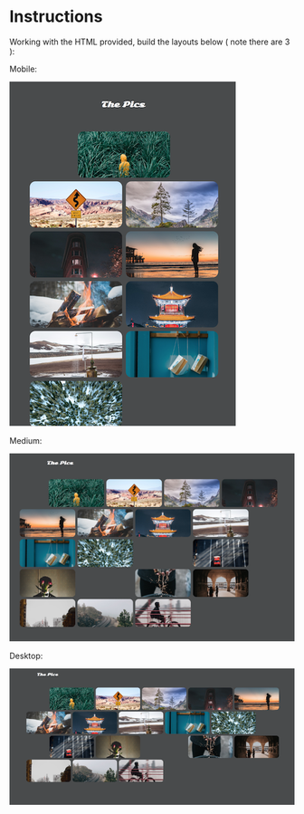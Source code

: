 # Instructions

Working with the HTML provided, build the layouts below ( note there are 3 ):

Mobile:

![mobile](images/p2_mobile.png)

Medium:

![mobile](images/p2_mid.png)

Desktop:

![desktop](images/p2_desktop.png)